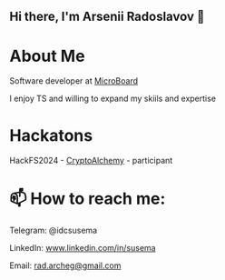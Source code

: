## Hi there, I'm Arsenii Radoslavov 👋

# About Me
Software developer at [MicroBoard](https://microboard.io/)

I enjoy TS and willing to expand my skiils and expertise

# Hackatons
HackFS2024 - [CryptoAlchemy](https://github.com/rogovenko/CryptoAlchemy) - participant

# 📫 How to reach me:
Telegram: @idcsusema

LinkedIn: www.linkedin.com/in/susema

Email: rad.archeg@gmail.com

<!--
**susemaa/susemaa** is a ✨ _special_ ✨ repository because its `README.md` (this file) appears on your GitHub profile.

Here are some ideas to get you started:

- 🔭 I’m currently working on ...
- 🌱 I’m currently learning ...
- 👯 I’m looking to collaborate on ...
- 🤔 I’m looking for help with ...
- 💬 Ask me about ...
- 📫 How to reach me: ...
- 😄 Pronouns: ...
- ⚡ Fun fact: ...
-->
